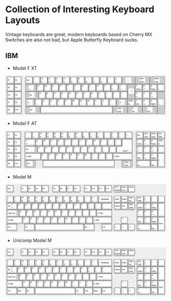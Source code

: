 # Collection of Interesting Keyboard Layouts

Vintage keyboards are great, modern keyboards based on Cherry MX Switches are also not bad, but Apple Butterfly Keyboard sucks.

## IBM

* Model F XT

![IBM Model F XT](https://github.com/mizu-bai/Collection-of-Insteresting-Keyboard-Layouts/blob/master/IBM/IBM%20Model%20F%20XT.png)

* Model F AT

![IBM Model F AT](https://github.com/mizu-bai/Collection-of-Insteresting-Keyboard-Layouts/blob/master/IBM/IBM%20Model%20F%20AT.png)

* Model M

![IBM Model M](https://github.com/mizu-bai/Collection-of-Insteresting-Keyboard-Layouts/blob/master/IBM/IBM%20Model%20M.png)

* Unicomp Model M

![Unicomp Model F XT](https://github.com/mizu-bai/Collection-of-Insteresting-Keyboard-Layouts/blob/master/IBM/Unicomp%20Model%20M.png)

